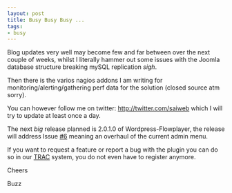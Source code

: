 ```yaml
--- 
layout: post
title: Busy Busy Busy ...
tags: 
- busy
---
```

Blog updates very well may become few and far between over the next couple of weeks, whilst I literally hammer out some issues with the Joomla database structure breaking mySQL replication *sigh*.

Then there is the varios nagios addons I am writing for monitoring/alerting/gathering perf data for the solution (closed source atm sorry).

You can however follow me on twitter: <a href="http://twitter.com/saiweb">http://twitter.com/saiweb</a> which I will try to update at least once a day.

The next *big* release planned is 2.0.1.0 of Wordpress-Flowplayer, the release will address Issue <a href="http://trac.saiweb.co.uk/saiweb/ticket/6">#6</a> meaning an overhaul of the current admin menu.

If you want to request a feature or report a bug with the plugin you can do so in our <a href="http://trac.saiweb.co.uk/saiweb/">TRAC</a> system, you do not even have to register anymore.

Cheers

Buzz
